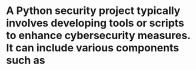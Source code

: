 # A Python security project typically involves developing tools or scripts to enhance cybersecurity measures. It can include various components such as
